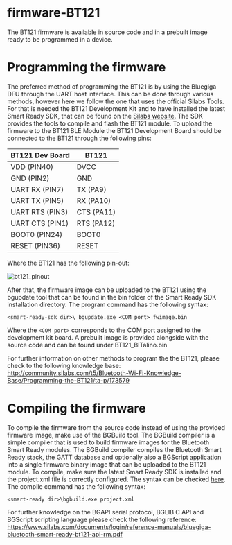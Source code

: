 # firmware-BT121
The BT121 firmware is available in source code and in a prebuilt image ready to be programmed in a device.
# Programming the firmware
The preferred method of programming the BT121 is by using the Bluegiga DFU through the UART host interface.
This can be done through various methods, however here we follow the one that uses the official Silabs Tools. For that is needed the BT121 Development Kit and to have installed the latest Smart Ready SDK, that can be found on the [Silabs website](https://www.silabs.com/products/wireless/bluetooth/bluetooth-low-energy-modules/bt121-bluetooth-smart-ready-module). The SDK provides the tools to compile and flash the BT121 module.
To upload the firmware to the BT121 BLE Module the BT121 Development Board should be connected to the BT121 through the following pins:

| BT121 Dev Board | BT121 |
| ------------- |-------------|
| VDD (PIN40)   | DVCC |
| GND (PIN2)    | GND |
| UART RX (PIN7) | TX (PA9) |
| UART TX (PIN5) | RX (PA10) |
| UART RTS (PIN3) | CTS (PA11) |
| UART CTS (PIN1) | RTS (PA12) |
| BOOT0 (PIN24) | BOOT0 |
| RESET (PIN36) | RESET |

Where the BT121 has the following pin-out:

![bt121_pinout](https://user-images.githubusercontent.com/7913981/29179550-a80b6dae-7dec-11e7-9c53-c6cd701c2b85.png)

After that, the firmware image can be uploaded to the BT121 using the bgupdate tool that can be found in the bin folder of the Smart Ready SDK installation directory.
The program command has the following syntax:

`<smart-ready-sdk dir>\ bgupdate.exe <COM port> fwimage.bin`

Where the `<COM port>` corresponds to the COM port assigned to the development kit board.
A prebuilt image is provided alongside with the source code and can be found under BT121_BITalino.bin

For further information on other methods to program the the BT121, please check to the following knowledge base:
http://community.silabs.com/t5/Bluetooth-Wi-Fi-Knowledge-Base/Programming-the-BT121/ta-p/173579

# Compiling the firmware
To compile the firmware from the source code instead of using the provided firmware image, make use of the BGBuild tool. The BGBuild compiler is a simple compiler that is used to build firmware images for the Bluetooth Smart Ready modules. The BGBuild compiler compiles the Bluetooth Smart Ready stack, the GATT database and optionally also a BGScript application into a single firmware binary image that can be uploaded to the BT121 module.
To compile, make sure the latest Smart Ready SDK is installed and the project.xml file is correctly configured. The syntax can be checked [here](https://www.silabs.com/documents/login/user-guides/ug212-bt-smart-ready.pdf).
The compile command has the following syntax:

`<smart-ready dir>\bgbuild.exe project.xml`

For further knowledge on the BGAPI serial protocol, BGLIB C API and BGScript scripting language please check the following reference:
https://www.silabs.com/documents/login/reference-manuals/bluegiga-bluetooth-smart-ready-bt121-api-rm.pdf
